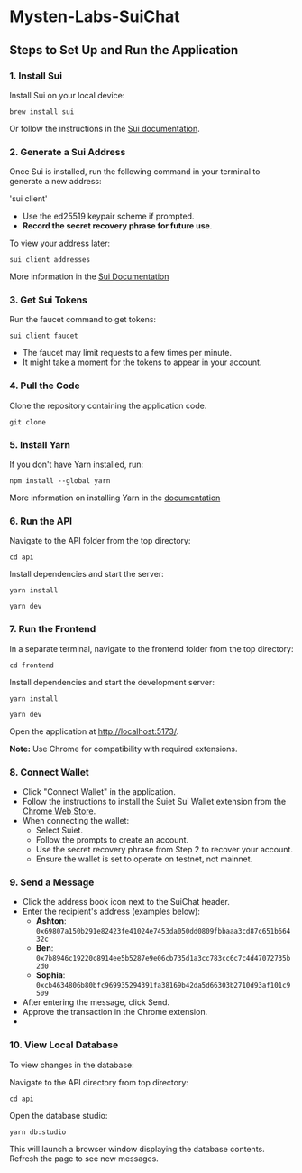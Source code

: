 # Mysten-Labs-SuiChat

## Steps to Set Up and Run the Application

### 1. Install Sui
Install Sui on your local device:  

`brew install sui`

Or follow the instructions in the [Sui documentation](https://docs.sui.io/guides/developer/getting-started).

### 2. Generate a Sui Address
Once Sui is installed, run the following command in your terminal to generate a new address:

'sui client'

- Use the ed25519 keypair scheme if prompted.
- **Record the secret recovery phrase for future use**.

To view your address later:

`sui client addresses` 

More information in the [Sui Documentation](https://docs.sui.io/guides/developer/getting-started/get-address)

### 3. Get Sui Tokens
Run the faucet command to get tokens:

`sui client faucet`

- The faucet may limit requests to a few times per minute.
- It might take a moment for the tokens to appear in your account.
  
### 4. Pull the Code
Clone the repository containing the application code.

`git clone `

### 5. Install Yarn
If you don't have Yarn installed, run:

`npm install --global yarn`

More information on installing Yarn in the [documentation](https://classic.yarnpkg.com/lang/en/docs/install/#mac-stable)

### 6. Run the API
Navigate to the API folder from the top directory:

`cd api`

Install dependencies and start the server:

`yarn install`

`yarn dev`

### 7. Run the Frontend
In a separate terminal, navigate to the frontend folder from the top directory:

`cd frontend`

Install dependencies and start the development server:

`yarn install`

`yarn dev`

Open the application at [http://localhost:5173/](http://localhost:5173/).

**Note:** Use Chrome for compatibility with required extensions.

### 8. Connect Wallet
- Click "Connect Wallet" in the application.
- Follow the instructions to install the Suiet Sui Wallet extension from the [Chrome Web Store](https://chromewebstore.google.com/detail/suiet-sui-wallet/khpkpbbcccdmmclmpigdgddabeilkdpd
).
- When connecting the wallet:
  - Select Suiet.
  - Follow the prompts to create an account.
  - Use the secret recovery phrase from Step 2 to recover your account.
  - Ensure the wallet is set to operate on testnet, not mainnet.

### 9. Send a Message
- Click the address book icon next to the SuiChat header.
- Enter the recipient's address (examples below):
  - **Ashton**: `0x69807a150b291e82423fe41024e7453da050dd0809fbbaaa3cd87c651b66432c`
  - **Ben**: `0x7b8946c19220c8914ee5b5287e9e06cb735d1a3cc783cc6c7c4d47072735b2d0`
  - **Sophia**: `0xcb4634806b80bfc969935294391fa38169b42da5d66303b2710d93af101c9509`
- After entering the message, click Send.
- Approve the transaction in the Chrome extension.
- 
### 10. View Local Database
To view changes in the database:

Navigate to the API directory from top directory:

`cd api`

Open the database studio:

`yarn db:studio`

This will launch a browser window displaying the database contents. Refresh the page to see new messages.
